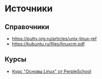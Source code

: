 # Источники

## Справочники

- https://putty.org.ru/articles/unix-linux-ref
- https://kubuntu.ru/files/linuxcm.pdf

## Курсы

- [Курс "Основы Linux" от PerpleSchool](https://purpleschool.ru/course/linux)
